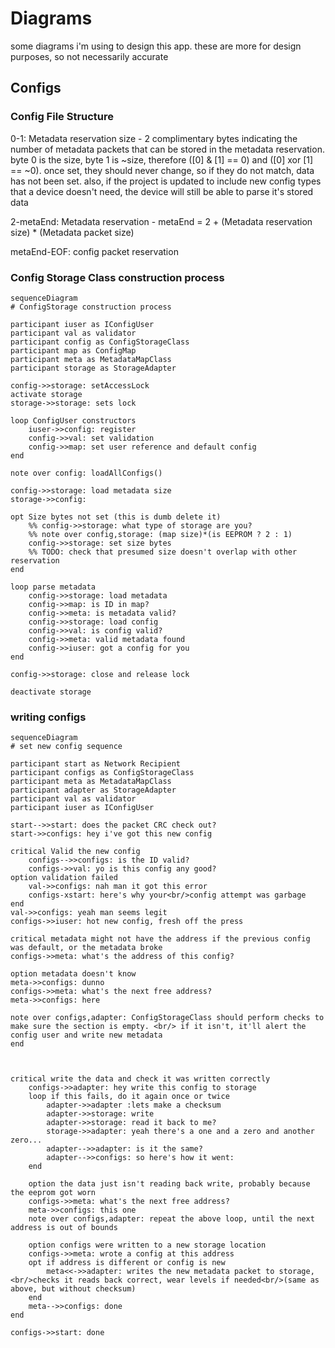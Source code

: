# Diagrams

some diagrams i'm using to design this app. these are more for design purposes, so not necessarily accurate

## Configs

### Config File Structure

0-1: Metadata reservation size - 2 complimentary bytes indicating the number of metadata packets that can be stored in the metadata reservation. byte 0 is the size, byte 1 is ~size, therefore ([0] & [1] == 0) and ([0] xor [1] == ~0). once set, they should never change, so if they do not match, data has not been set. also, if the project is updated to include new config types that a device doesn't need, the device will still be able to parse it's stored data

2-metaEnd: Metadata reservation - metaEnd = 2 + (Metadata reservation size) * (Metadata packet size)

metaEnd-EOF: config packet reservation

### Config Storage Class construction process

```mermaid
sequenceDiagram
# ConfigStorage construction process

participant iuser as IConfigUser
participant val as validator
participant config as ConfigStorageClass
participant map as ConfigMap
participant meta as MetadataMapClass
participant storage as StorageAdapter

config->>storage: setAccessLock
activate storage
storage->>storage: sets lock

loop ConfigUser constructors
    iuser->>config: register
    config->>val: set validation
    config->>map: set user reference and default config
end

note over config: loadAllConfigs()

config->>storage: load metadata size
storage->>config: 

opt Size bytes not set (this is dumb delete it)
    %% config->>storage: what type of storage are you?
    %% note over config,storage: (map size)*(is EEPROM ? 2 : 1)
    config->>storage: set size bytes
    %% TODO: check that presumed size doesn't overlap with other reservation
end

loop parse metadata
    config->>storage: load metadata
    config->>map: is ID in map?
    config->>meta: is metadata valid?
    config->>storage: load config
    config->>val: is config valid?
    config->>meta: valid metadata found
    config->>iuser: got a config for you
end

config->>storage: close and release lock

deactivate storage
```

### writing configs

```mermaid
sequenceDiagram
# set new config sequence

participant start as Network Recipient
participant configs as ConfigStorageClass
participant meta as MetadataMapClass
participant adapter as StorageAdapter
participant val as validator
participant iuser as IConfigUser

start-->>start: does the packet CRC check out?
start->>configs: hey i've got this new config

critical Valid the new config
    configs-->>configs: is the ID valid?
    configs->>val: yo is this config any good?
option validation failed
    val->>configs: nah man it got this error
    configs-xstart: here's why your<br/>config attempt was garbage
end
val->>configs: yeah man seems legit
configs->>iuser: hot new config, fresh off the press

critical metadata might not have the address if the previous config was default, or the metadata broke
configs->>meta: what's the address of this config?

option metadata doesn't know
meta->>configs: dunno
configs->>meta: what's the next free address?
meta->>configs: here

note over configs,adapter: ConfigStorageClass should perform checks to make sure the section is empty. <br/> if it isn't, it'll alert the config user and write new metadata
end



critical write the data and check it was written correctly
    configs->>adapter: hey write this config to storage
    loop if this fails, do it again once or twice 
        adapter->>adapter :lets make a checksum
        adapter->>storage: write
        adapter->>storage: read it back to me?
        storage->>adapter: yeah there's a one and a zero and another zero...
        adapter-->>adapter: is it the same?
        adapter-->>configs: so here's how it went:
    end

    option the data just isn't reading back write, probably because the eeprom got worn
    configs->>meta: what's the next free address?
    meta->>configs: this one
    note over configs,adapter: repeat the above loop, until the next address is out of bounds

    option configs were written to a new storage location
    configs->>meta: wrote a config at this address
    opt if address is different or config is new
        meta<<->>adapter: writes the new metadata packet to storage, <br/>checks it reads back correct, wear levels if needed<br/>(same as above, but without checksum)
    end
    meta-->>configs: done
end

configs->>start: done
```
